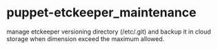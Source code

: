 puppet-etckeeper_maintenance
============================

 manage etckeeper versioning directory (/etc/.git) and backup it in cloud storage when dimension exceed the maximum allowed.
